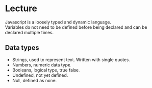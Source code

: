 # Lecture  

Javascript is a loosely typed and dynamic language.  
Variables do not need to be defined before being declared and can be declared multiple times.  

## Data types  

* Strings, used to represent text. Written with single quotes.  
* Numbers, numeric data type.  
* Booleans, logical type, true false.  
* Undefined, not yet defined.  
* Null, defined as none.  

